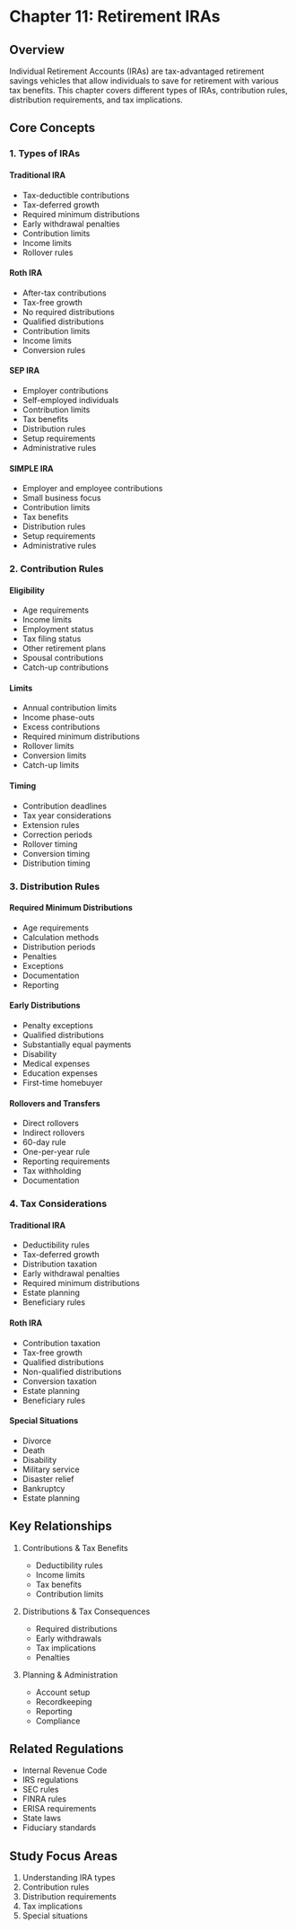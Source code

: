 # Chapter 11: Retirement IRAs

## Overview
Individual Retirement Accounts (IRAs) are tax-advantaged retirement savings vehicles that allow individuals to save for retirement with various tax benefits. This chapter covers different types of IRAs, contribution rules, distribution requirements, and tax implications.

## Core Concepts

### 1. Types of IRAs
#### Traditional IRA
- Tax-deductible contributions
- Tax-deferred growth
- Required minimum distributions
- Early withdrawal penalties
- Contribution limits
- Income limits
- Rollover rules

#### Roth IRA
- After-tax contributions
- Tax-free growth
- No required distributions
- Qualified distributions
- Contribution limits
- Income limits
- Conversion rules

#### SEP IRA
- Employer contributions
- Self-employed individuals
- Contribution limits
- Tax benefits
- Distribution rules
- Setup requirements
- Administrative rules

#### SIMPLE IRA
- Employer and employee contributions
- Small business focus
- Contribution limits
- Tax benefits
- Distribution rules
- Setup requirements
- Administrative rules

### 2. Contribution Rules
#### Eligibility
- Age requirements
- Income limits
- Employment status
- Tax filing status
- Other retirement plans
- Spousal contributions
- Catch-up contributions

#### Limits
- Annual contribution limits
- Income phase-outs
- Excess contributions
- Required minimum distributions
- Rollover limits
- Conversion limits
- Catch-up limits

#### Timing
- Contribution deadlines
- Tax year considerations
- Extension rules
- Correction periods
- Rollover timing
- Conversion timing
- Distribution timing

### 3. Distribution Rules
#### Required Minimum Distributions
- Age requirements
- Calculation methods
- Distribution periods
- Penalties
- Exceptions
- Documentation
- Reporting

#### Early Distributions
- Penalty exceptions
- Qualified distributions
- Substantially equal payments
- Disability
- Medical expenses
- Education expenses
- First-time homebuyer

#### Rollovers and Transfers
- Direct rollovers
- Indirect rollovers
- 60-day rule
- One-per-year rule
- Reporting requirements
- Tax withholding
- Documentation

### 4. Tax Considerations
#### Traditional IRA
- Deductibility rules
- Tax-deferred growth
- Distribution taxation
- Early withdrawal penalties
- Required minimum distributions
- Estate planning
- Beneficiary rules

#### Roth IRA
- Contribution taxation
- Tax-free growth
- Qualified distributions
- Non-qualified distributions
- Conversion taxation
- Estate planning
- Beneficiary rules

#### Special Situations
- Divorce
- Death
- Disability
- Military service
- Disaster relief
- Bankruptcy
- Estate planning

## Key Relationships
1. Contributions & Tax Benefits
   - Deductibility rules
   - Income limits
   - Tax benefits
   - Contribution limits

2. Distributions & Tax Consequences
   - Required distributions
   - Early withdrawals
   - Tax implications
   - Penalties

3. Planning & Administration
   - Account setup
   - Recordkeeping
   - Reporting
   - Compliance

## Related Regulations
- Internal Revenue Code
- IRS regulations
- SEC rules
- FINRA rules
- ERISA requirements
- State laws
- Fiduciary standards

## Study Focus Areas
1. Understanding IRA types
2. Contribution rules
3. Distribution requirements
4. Tax implications
5. Special situations 